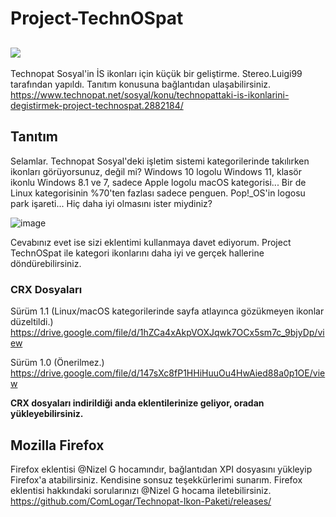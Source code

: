 # Project-TechnOSpat
[<img src="https://github.com/stereoDotLuigi/Project-TechnOSpat/assets/110627763/a3ee76aa-5032-4f4d-936a-e8304bf00303">](https://chromewebstore.google.com/detail/project-technospat/bobkofmkjmklhjieiaokljhkeeahhpap)
-
Technopat Sosyal'in İS ikonları için küçük bir geliştirme. Stereo.Luigi99 tarafından yapıldı.
Tanıtım konusuna bağlantıdan ulaşabilirsiniz.
https://www.technopat.net/sosyal/konu/technopattaki-is-ikonlarini-degistirmek-project-technospat.2882184/

## Tanıtım
Selamlar. Technopat Sosyal'deki işletim sistemi kategorilerinde takılırken ikonları görüyorsunuz, değil mi?
Windows 10 logolu Windows 11, klasör ikonlu Windows 8.1 ve 7, sadece Apple logolu macOS kategorisi...
Bir de Linux kategorisinin %70'ten fazlası sadece penguen. Pop!_OS'in logosu park işareti... Hiç daha iyi olmasını ister miydiniz?

![image](https://github.com/stereoDotLuigi/Project-TechnOSpat/assets/110627763/cc46a973-9345-4f57-af5e-9adb2bc37674)

Cevabınız evet ise sizi eklentimi kullanmaya davet ediyorum.
Project TechnOSpat ile kategori ikonlarını daha iyi ve gerçek hallerine döndürebilirsiniz.

### CRX Dosyaları
Sürüm 1.1 (Linux/macOS kategorilerinde sayfa atlayınca gözükmeyen ikonlar düzeltildi.)
https://drive.google.com/file/d/1hZCa4xAkpVOXJqwk7OCx5sm7c_9bjyDp/view

Sürüm 1.0 (Önerilmez.)
https://drive.google.com/file/d/147sXc8fP1HHiHuuOu4HwAied88a0p1OE/view

**CRX dosyaları indirildiği anda eklentilerinize geliyor, oradan yükleyebilirsiniz.**

## Mozilla Firefox

Firefox eklentisi @Nizel G hocamındır, bağlantıdan XPI dosyasını yükleyip
Firefox'a atabilirsiniz. Kendisine sonsuz teşekkürlerimi sunarım. Firefox eklentisi hakkındaki sorularınızı @Nizel G hocama iletebilirsiniz. https://github.com/ComLogar/Technopat-Ikon-Paketi/releases/

